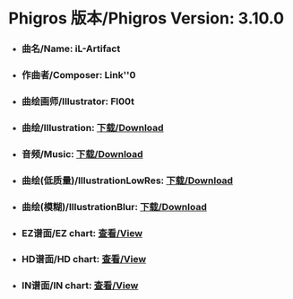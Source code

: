
# Phigros 版本/Phigros Version:  3.10.0

- ### __曲名/Name:  iL-Artifact__

- ### __作曲者/Composer:  Link''0__

- ### __曲绘画师/Illustrator:  Fl00t__

- ### __曲绘/Illustration:  [下载/Download](https://github.com/Po6647A/WebAssests/releases/download/3.10.0/1061.png)__

- ### __音频/Music:  [下载/Download](https://github.com/Po6647A/WebAssests/releases/download/3.10.0/1739.ogg)__

- ### __曲绘(低质量)/IllustrationLowRes:  [下载/Download](https://github.com/Po6647A/WebAssests/releases/download/3.10.0/1553.png)__

- ### __曲绘(模糊)/IllustrationBlur:  [下载/Download](https://github.com/Po6647A/WebAssests/releases/download/3.10.0/0)__


- ### __EZ谱面/EZ chart:  [查看/View](./EZ.json/index.html)__

- ### __HD谱面/HD chart:  [查看/View](./HD.json/index.html)__

- ### __IN谱面/IN chart:  [查看/View](./IN.json/index.html)__
